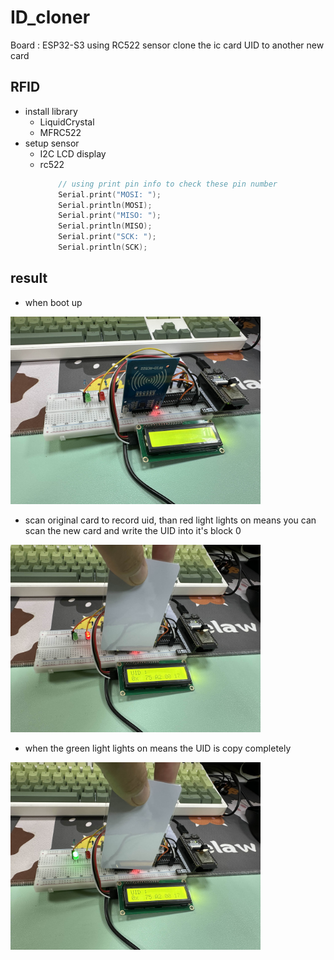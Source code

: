 # ID_cloner

Board : ESP32-S3
using RC522 sensor clone the ic card UID to another new card

## RFID
- install library
    - LiquidCrystal
    - MFRC522
- setup sensor
    - I2C LCD display
    - rc522
        ``` cpp
            // using print pin info to check these pin number
            Serial.print("MOSI: ");
            Serial.println(MOSI);
            Serial.print("MISO: ");
            Serial.println(MISO);
            Serial.print("SCK: ");
            Serial.println(SCK);
        ```

## result

- when boot up

<img src="pic/1.jpg" width="400">

- scan original card to record uid, than red light lights on means you can scan the new card and write the UID into it's block 0

<img src="pic/2.jpg" width="400">

- when the green light lights on means the UID is copy completely

<img src="pic/3.jpg" width="400">